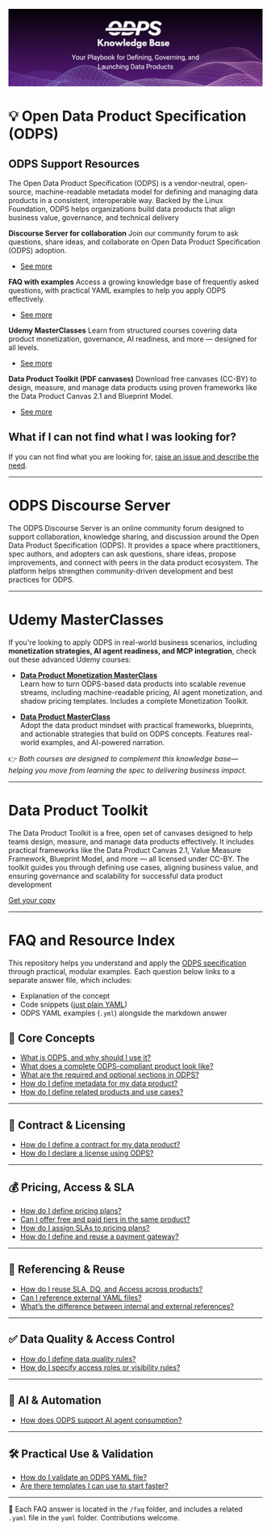 ![header image](resources/header.png)

# 💡 Open Data Product Specification (ODPS) 

## ODPS Support Resources

The Open Data Product Specification (ODPS) is a vendor-neutral, open-source, machine-readable metadata model for defining and managing data products in a consistent, interoperable way. Backed by the Linux Foundation, ODPS helps organizations build data products that align business value, governance, and technical delivery

**Discourse Server for collaboration**
Join our community forum to ask questions, share ideas, and collaborate on Open Data Product Specification (ODPS) adoption.

- [See more](#odps-discourse-server)

**FAQ with examples**
Access a growing knowledge base of frequently asked questions, with practical YAML examples to help you apply ODPS effectively.

- [See more](#faq-and-resource-index)

**Udemy MasterClasses**
Learn from structured courses covering data product monetization, governance, AI readiness, and more — designed for all levels.

- [See more](#udemy-masterclasses)

**Data Product Toolkit (PDF canvases)**
Download free canvases (CC-BY) to design, measure, and manage data products using proven frameworks like the Data Product Canvas 2.1 and Blueprint Model.

- [See more](#data-product-toolkit)

## What if I can not find what I was looking for?

If you can not find what you are looking for, [raise an issue and describe the need](https://github.com/Open-Data-Product-Initiative/odps-examples/issues). 


---

# ODPS Discourse Server

The ODPS Discourse Server is an online community forum designed to support collaboration, knowledge sharing, and discussion around the Open Data Product Specification (ODPS). It provides a space where practitioners, spec authors, and adopters can ask questions, share ideas, propose improvements, and connect with peers in the data product ecosystem. The platform helps strengthen community-driven development and best practices for ODPS.

---

# Udemy MasterClasses 

If you're looking to apply ODPS in real-world business scenarios, including **monetization strategies, AI agent readiness, and MCP integration**, check out these advanced Udemy courses:

- **[Data Product Monetization MasterClass](https://www.udemy.com/course/data-product-monetization-masterclass/)**  
  Learn how to turn ODPS-based data products into scalable revenue streams, including machine-readable pricing, AI agent monetization, and shadow pricing templates. Includes a complete Monetization Toolkit.

- **[Data Product MasterClass](https://www.udemy.com/course/data-product-mindset/)**  
  Adopt the data product mindset with practical frameworks, blueprints, and actionable strategies that build on ODPS concepts. Features real-world examples, and AI-powered narration.

👉 *Both courses are designed to complement this knowledge base—helping you move from learning the spec to delivering business impact.*

---

# Data Product Toolkit

The Data Product Toolkit is a free, open set of canvases designed to help teams design, measure, and manage data products effectively. It includes practical frameworks like the Data Product Canvas 2.1, Value Measure Framework, Blueprint Model, and more — all licensed under CC-BY. The toolkit guides you through defining use cases, aligning business value, and ensuring governance and scalability for successful data product development 

[Get your copy](./resources/Data_Product_Toolkit.pdf)



---

# FAQ and Resource Index

This repository helps you understand and apply the [ODPS specification](https://opendataproducts.org/) through practical, modular examples. Each question below links to a separate answer file, which includes:

- Explanation of the concept  
- Code snippets ([just plain YAML](faq/yaml)) 
- ODPS YAML examples (`.yml`) alongside the markdown answer  

## 📘 Core Concepts

- [What is ODPS, and why should I use it?](faq/what-is-odps.md)  
- [What does a complete ODPS-compliant product look like?](faq/full-example.md)  
- [What are the required and optional sections in ODPS?](faq/required-optional.md)  
- [How do I define metadata for my data product?](faq/define-metadata.md)
- [How do I define related products and use cases?](faq/define-related.md)  

---

## 📄 Contract & Licensing

- [How do I define a contract for my data product?](faq/contract.md)  
- [How do I declare a license using ODPS?](faq/license.md)

---

## 💰 Pricing, Access & SLA

- [How do I define pricing plans?](faq/pricing.md)  
- [Can I offer free and paid tiers in the same product?](faq/mixed-tiers.md)  
- [How do I assign SLAs to pricing plans?](faq/sla-linking.md)  
- [How do I define and reuse a payment gateway?](faq/payment-gateways.md)

---

## 🔁 Referencing & Reuse

- [How do I reuse SLA, DQ, and Access across products?](faq/reuse-components.md)  
- [Can I reference external YAML files?](faq/external-ref.md)  
- [What’s the difference between internal and external references?](faq/internal-vs-external-ref.md)

---

## ✅ Data Quality & Access Control

- [How do I define data quality rules?](faq/data-quality.md)  
- [How do I specify access roles or visibility rules?](faq/access-control.md)

---

## 🤖 AI & Automation

- [How does ODPS support AI agent consumption?](faq/ai-agent-consumption.md)  

---

## 🛠️ Practical Use & Validation

- [How do I validate an ODPS YAML file?](faq/validation.md)  
- [Are there templates I can use to start faster?](faq/templates.md)  

---

📂 Each FAQ answer is located in the `/faq` folder, and includes a related `.yaml` file in the `yaml` folder. Contributions welcome.
